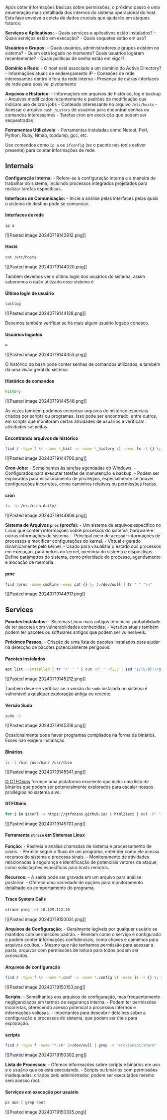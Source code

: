 Após obter informações básicas sobre permissões, o próximo passo é uma enumeração mais detalhada dos internos do sistema operacional do host. Esta fase envolve a coleta de dados cruciais que ajudarão em ataques futuros:

**Serviços e Aplicativos:**
	- Quais serviços e aplicativos estão instalados?
	- Quais serviços estão em execução?
	- Quais soquetes estão em uso?

**Usuários e Grupos:**
	- Quais usuários, administradores e grupos existem no sistema?
	- Quem está logado no momento? Quais usuários logaram recentemente?
	- Quais políticas de senha estão em vigor?

**Domínio e Rede:**
	- O host está associado a um domínio do Active Directory?
	- Informações atuais de endereçamento IP
	- Conexões de rede interessantes dentro e fora da rede interna
	- Presença de outras interfaces de rede para possível pivotamento

**Arquivos e Histórico:**
	- Informações em arquivos de histórico, log e backup
	- Arquivos modificados recentemente e padrões de modificação que indicam uso de cron jobs
	- Conteúdo interessante no arquivo `/etc/hosts`
	- Acessar o arquivo `bash_history` de usuários para encontrar senhas ou comandos interessantes
	- Tarefas cron em execução que podem ser sequestradas

**Ferramentas Utilizáveis:**
	- Ferramentas instaladas como Netcat, Perl, Python, Ruby, Nmap, tcpdump, gcc, etc.

Use comandos como `ip a` ou `ifconfig` (se o pacote net-tools estiver presente) para coletar informações de rede.

## Internals

**Configuração Interna:**
	- Refere-se à configuração interna e à maneira de trabalhar do sistema, incluindo processos integrados projetados para realizar tarefas específicas.

**Interfaces de Comunicação:**
	- Inicie a análise pelas interfaces pelas quais o sistema de destino pode se comunicar.

#### Interfaces de rede
```bash
ip a
```
![[Pasted image 20240719143912.png]]

#### Hosts
```bash
cat /etc/hosts
```
![[Pasted image 20240719144020.png]]

Também devemos ver o último login dos usuários do sistema, assim saberemos o quão utilizado esse sistema é.

#### Último login de usuário
```bash
lastlog
```
![[Pasted image 20240719144128.png]]

Devemos também verificar se há mais algum usuário logado conosco.

#### Usuários logados
```bash
w
```
![[Pasted image 20240719144353.png]]

O histórico do bash pode conter senhas de comandos utilizados, e também dá uma visão geral do sistema.

#### Histórico de comandos
```bash
history
```
![[Pasted image 20240719144546.png]]

Às vezes também podemos encontrar arquivos de histórico especiais criados por scripts ou programas. Isso pode ser encontrado, entre outros, em scripts que monitoram certas atividades de usuários e verificam atividades suspeitas.

#### Encontrando arquivos de histórico
```bash
find / -type f \( -name *_hist -o -name *_history \) -exec ls -l {} \; 2>/dev/null
```
![[Pasted image 20240719144700.png]]

**Cron Jobs:**
	- Semelhantes às tarefas agendadas do Windows.
	- Configurados para executar tarefas de manutenção e backup.
	- Podem ser explorados para escalonamento de privilégios, especialmente se houver configurações incorretas, como caminhos relativos ou permissões fracas.

#### cron
```bash
ls -la /etc/cron.daily/
```
![[Pasted image 20240719144808.png]]

**Sistema de Arquivos `proc` (procfs):**
	- Um sistema de arquivos específico no Linux que contém informações sobre processos do sistema, hardware e outras informações do sistema.
	- Principal meio de acessar informações de processos e modificar configurações do kernel.
	- Virtual e gerado dinamicamente pelo kernel.
	- Usado para visualizar o estado dos processos em execução, parâmetros do kernel, memória do sistema e dispositivos.
	- Define parâmetros do sistema, como prioridade do processo, agendamento e alocação de memória.

#### proc
```bash
find /proc -name cmdline -exec cat {} \; 2>/dev/null | tr " " "\n"
```
![[Pasted image 20240719144917.png]]

## Services

**Pacotes Instalados:**
	- Sistemas Linux mais antigos têm maior probabilidade de ter pacotes com vulnerabilidades conhecidas.
	- Versões atuais também podem ter pacotes ou softwares antigos que podem ser vulneráveis.

**Próximos Passos:**
	- Criação de uma lista de pacotes instalados para ajudar na detecção de pacotes potencialmente perigosos.

#### Pacotes instalados
```bash
apt list --installed | tr "/" " " | cut -d" " -f1,3 | sed 's/[0-9]://g' | tee -a installed_pkgs.list
```
![[Pasted image 20240719145212.png]]

Também deve-se verificar se a versão do `sudo` instalada no sistema é vulnerável a qualquer exploração antiga ou recente.

#### Versão Sudo
```bash
sudo -V
```
![[Pasted image 20240719145318.png]]

Ocasionalmente pode haver programas compilados na forma de binários. Esses não exigem instalação.

#### Binários
```nash
ls -l /bin /usr/bin/ /usr/sbin
```
![[Pasted image 20240719145541.png]]

[O GTFObins](https://gtfobins.github.io/) fornece uma plataforma excelente que inclui uma lista de binários que podem ser potencialmente explorados para escalar nossos privilégios no sistema alvo.

#### GTFObins
```bash
for i in $(curl -s https://gtfobins.github.io/ | html2text | cut -d" " -f1 | sed '/^[[:space:]]*$/d');do if grep -q "$i" installed_pkgs.list;then echo "Check GTFO for: $i";fi;done
```
![[Pasted image 20240719145701.png]]

#### Ferramenta `strace` em Sistemas Linux

**Função:**
	- Rastreia e analisa chamadas de sistema e processamento de sinais.
	- Permite seguir o fluxo de um programa, entender como ele acessa recursos do sistema e processa sinais.
	- Monitoramento de atividades relacionadas à segurança e identificação de potenciais vetores de ataque, como solicitações específicas para hosts remotos.

**Recursos:**
	- A saída pode ser gravada em um arquivo para análise posterior.
	- Oferece uma variedade de opções para monitoramento detalhado do comportamento do programa.

#### Trace System Calls
```bash
strace ping -c1 10.129.112.20
```
![[Pasted image 20240719150031.png]]

**Arquivos de Configuração:**
	- Geralmente legíveis por qualquer usuário se mantidos com permissões padrão.
	- Revelam como o serviço é configurado e podem conter informações confidenciais, como chaves e caminhos para arquivos ocultos.
	- Mesmo que não tenhamos permissão para acessar a pasta, arquivos com permissões de leitura para todos podem ser acessados.

#### Arquivos de configuração
```bash
find / -type f \( -name *.conf -o -name *.config \) -exec ls -l {} \; 2>/dev/null
```
![[Pasted image 20240719150153.png]]

**Scripts:**
	- Semelhantes aos arquivos de configuração, mas frequentemente negligenciados em termos de segurança interna.
	- Podem ter permissões incorretas, oferecendo acesso potencial a processos internos e informações valiosas.
	- Importantes para descobrir detalhes sobre a configuração e processos do sistema, que podem ser úteis para exploração.

#### scripts
```bash
find / -type f -name "*.sh" 2>/dev/null | grep -v "src\|snap\|share"
```
![[Pasted image 20240719150302.png]]

**Lista de Processos:**
	- Oferece informações sobre scripts e binários em uso e o usuário que os está executando.
	- Scripts ou binários com permissões inadequadas, criados pelo administrador, podem ser executados mesmo sem acesso root.

#### Serviços em execução por usuário
```bash
ps aux | grep root
```
![[Pasted image 20240719150335.png]]















































































































